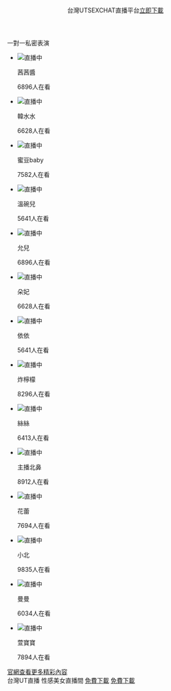 <!DOCTYPE html>
<html lang="zh-Hant-TW">
<head>
<meta charset="UTF-8">
<meta name="google-site-verification" content="PSVowJ056zeJ3SSle2oR1xzlqojWBqDasbAez2ijbcU" />
<meta name="viewport" content="width=device-width,initial-scale=1.0,maximum-scale=1.0,minimum-scale=1.0,user-scalable=no">
<link rel="apple-touch-icon-precomposed" href="https://www.utsexchat.com/github/images/show.png" />
<link rel="Shortcut Icon" type="image/x-icon" href="https://www.utsexchat.com/github/images/show.png" />
<meta name="apple-mobile-web-app-status-bar-style" content="black" />
<meta name="format-detection" content="telephone=no" />
<meta name="full-screen" content="yes" />
<meta name="x5-fullscreen" content="true" />
<meta name="applicable-device" content="mobile" />
<meta name="description" content="台灣UTSEXCHAT色聊平台提供您跟正妹線上即時視訊聊天，上百位視訊妹任你挑選，主播大尺度色情表演，陪你整天不無聊。" />
<meta property="og:site_name" name="application-name" content="UTSEXCHAT聊天室列表 - UThome聊天室- 南台灣聊天室" />
<meta property="og:type" content="website" />
<meta property="og:title" content="台灣UTSEXCHAT聊天室- 台灣視頻聊天室- 台灣同城聊天室" />
<meta property="og:description" content="UTSEXCHAT色聊平台提供您跟正妹線上即時視訊聊天，上百位視訊妹任你挑選，陪你整天不無聊。" />
<meta property="og:url" content="https://www.utsexchat.com/" />
<meta property="og:image" content="http://www.twuu.cc/images/150x200_d.jpg" />
<title>台灣UTSEXCHAT密聊．台灣聊天室．台灣視頻聊天室．台灣同城聊天室．UTSEXCHAT黃播平台</title>
<link href="https://www.utsexchat.com/github/css/m.css" rel="stylesheet">
</head>
<body onselectstart="return false;" ondragstart="return false;" oncontextmenu="return false;">
<script type="text/javascript">
function iEsc(){ return false; }
function iRec(){ return true; }
function DisableKeys() {
if(event.ctrlKey || event.shiftKey || event.altKey) {
window.event.returnValue=false;
iEsc();}
}
document.ondragstart=iEsc;
document.onkeydown=DisableKeys;
document.oncontextmenu=iEsc;
if (typeof document.onselectstart !="undefined")
document.onselectstart=iEsc;
else{
document.onmousedown=iEsc;
document.onmouseup=iRec;
}
function DisableRightClick(qsyzDOTnet){
if (window.Event){
if (qsyzDOTnet.which == 2 || qsyzDOTnet.which == 3)
iEsc();}
else
if (event.button == 2 || event.button == 3){
event.cancelBubble = true
event.returnValue = false;
iEsc();}
}
</script>
<script type="text/javascript">
$(document).ready(function() {
document.onkeydown = function(e){
if (e.ctrlKey || e.keyCode === 67 || e.keyCode === 85 || e.keyCode === 86 || e.keyCode === 117 || e.keyCode === 123) {
  return false;
} else {
    return true;
}
};
});
</script>
<header>台灣UTSEXCHAT直播平台<a class="down" href="https://www.utsexchat.com/LiveChat.html" target="_blank" title="台灣UTSEXCHAT直播平台．台灣聊天室．台灣視頻聊天室．台灣同城聊天室．UTSEXCHAT黃播平台">立即下載</a></header>
<section class="hot">
<div class="titH">一對一私密表演</div>
<ul class="down">
<li><a class="down"><img src="https://www.utsexchat.com/github/images/1.jpg"><span class="state">直播中</span><div class="des"><p class="name">茜茜醬</p><p><span>6896</span>人在看</p></div></a></li>
<li><a class="down"><img src="https://www.utsexchat.com/github/images/2.jpg"><span class="state">直播中</span><div class="des"><p class="name">韓水水</p><p><span>6628</span>人在看</p></div></a></li>
<li><a class="down"><img src="https://www.utsexchat.com/github/images/3.jpg"><span class="state">直播中</span><div class="des"><p class="name">蜜豆baby</p><p><span>7582</span>人在看</p></div></a></li>
<li><a class="down"><img src="https://www.utsexchat.com/github/images/4.jpg"><span class="state">直播中</span><div class="des"><p class="name">溫碗兒</p><p><span>5641</span>人在看</p></div></a></li>
<li><a class="down"><img src="https://www.utsexchat.com/github/images/5.jpg"><span class="state">直播中</span><div class="des"><p class="name">允兒</p><p><span>6896</span>人在看</p></div></a></li>
<li><a class="down"><img src="https://www.utsexchat.com/github/images/6.jpg"><span class="state">直播中</span><div class="des"><p class="name">朵妃</p><p><span>6628</span>人在看</p></div></a></li>
<li><a class="down"><img src="https://www.utsexchat.com/github/images/7.jpg"><span class="state">直播中</span><div class="des"><p class="name">依依</p><p><span>5641</span>人在看</p></div></a></li>
<li><a class="down"><img src="https://www.utsexchat.com/github/images/8.jpg"><span class="state">直播中</span><div class="des"><p class="name">炸檸檬</p><p><span>8296</span>人在看</p></div></a></li>
<li><a class="down"><img src="https://www.utsexchat.com/github/images/9.jpg"><span class="state">直播中</span><div class="des"><p class="name">絲絲</p><p><span>6413</span>人在看</p></div></a></li>
<li><a class="down"><img src="https://www.utsexchat.com/github/images/10.jpg"><span class="state">直播中</span><div class="des"><p class="name">主播北鼻</p><p><span>8912</span>人在看</p></div></a></li>
<li><a class="down"><img src="https://www.utsexchat.com/github/images/11.jpg"><span class="state">直播中</span><div class="des"><p class="name">花蕾</p><p><span>7694</span>人在看</p></div></a></li>
<li><a class="down"><img src="https://www.utsexchat.com/github/images/12.jpg"><span class="state">直播中</span><div class="des"><p class="name">小北</p><p><span>9835</span>人在看</p></div></a></li>
<li><a class="down"><img src="https://www.utsexchat.com/github/images/13.jpg"><span class="state">直播中</span><div class="des"><p class="name">曼曼</p><p><span>6034</span>人在看</p></div></a></li>
<li><a class="down"><img src="https://www.utsexchat.com/github/images/14.jpg"><span class="state">直播中</span><div class="des"><p class="name">萱寶寶</p><p><span>7894</span>人在看</p></div></a></li>
</ul>
</section>
<section class="more">
<a href="https://www.utsexchat.com" target="_blank" title="台灣UTSEXCHAT無碼直播">官網查看更多精彩內容</a>
</section>
<footer>台灣UT直播 性感美女直播間
<a class="down an" href="https://www.utsexchat.com/LiveChat.html" target="_blank" title="台灣UTSEXCHAT色聊平台提供您跟正妹線上即時視訊聊天，上百位視訊妹任你挑選，陪你整天不無聊。">免費下載</a>
<a class="down ios" href="https://www.utsexchat.com/LiveChat.html" target="_blank" title="台灣UTSEXCHAT無碼直播 - 激情視訊 免費體驗 - 立即下載APP">免費下載</a></footer>
<script src="https://www.utsexchat.com/github/js/flexible.js"></script>
</footer>
</body> 
</html>
